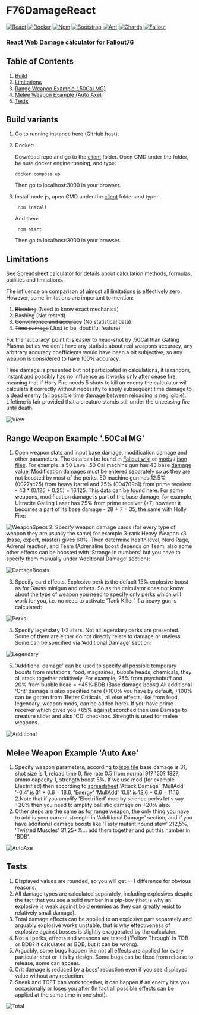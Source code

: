 # F76DamageReact
[![React](https://img.shields.io/badge/React-20232A?style=for-the-badge&logo=react&logoColor=61DAFB)](https://react.dev/)
[![Docker](https://img.shields.io/badge/Docker-2CA5E0?style=for-the-badge&logo=docker&logoColor=white)](https://www.docker.com/)
[![Npm](https://img.shields.io/badge/npm-CB3837?style=for-the-badge&logo=npm&logoColor=white)](https://docs.npmjs.com/about-npm)
[![Bootstrap](https://img.shields.io/badge/Bootstrap-563D7C?style=for-the-badge&logo=bootstrap&logoColor=white)](https://getbootstrap.com/)
[![Ant](https://img.shields.io/badge/Ant%20Design-1890FF?style=for-the-badge&logo=antdesign&logoColor=white)](https://ant.design/)
[![Chartjs](https://img.shields.io/badge/Chart%20js-FF6384?style=for-the-badge&logo=chartdotjs&logoColor=white)](https://www.chartjs.org/)
[![Fallout](https://img.shields.io/badge/Fallout76-2a475e?logo=steam&logoColor=fff&style=for-the-badge)](https://store.steampowered.com/app/1151340/Fallout_76)


### React Web Damage calculator for Fallout76 

## Table of Contents
1. [Build](#build-variants)
2. [Limitations](#limitations)
3. [Range Weapon Example (.50Cal MG)](#range-weapon-example-50Cal-MG)
4. [Melee Weapon Example (Auto Axe)](#melee-weapon-example-auto-axe)
5. [Tests](#tests)


## Build variants

1. Go to running instance here (GitHub host).

2. Docker:

    Download repo and go to the [client](client) folder. Open CMD under the folder, be sure docker engine running, and type:
    ```console
    docker compose up
    ```
   Then go to localhost:3000 in your browser.
3. Install node js, open CMD under the [client](client) folder and type:
   ```console
    npm install
    ``` 
   And then:
   ```console
    npm start
    ``` 
   Then go to localhost:3000 in your browser. 

## Limitations
See [Spreadsheet calculator](https://github.com/SergeyVorobiev/F76Damage) for details about calculation methods, formulas, abilities and limitations.

The influence on comparison of almost all limitations is effectively zero. However, some limitations are important to mention:
1. ~~Bleeding~~ (Need to know exact mechanics)
2. ~~Bashing~~ (Not tested)
3. ~~Convenience and accuracy~~ (No statistical data)
4. ~~Time damage~~ (Just to be, doubtful feature)

For the 'accuracy' point it is easier to head-shot by .50Cal than Gatling Plasma but as we don't have any statistic about real weapons
accuracy, any arbitrary accuracy coefficients would have been a bit subjective, so any weapon is considered to have 100% accuracy.

Time damage is presented but not participated in calculations, it is random, instant and
possibly has no influence as it works only after cease fire, meaning that if Holly Fire needs 5 shots to kill an enemy the
calculator will calculate it correctly without necessity to apply subsequent time damage to a dead enemy (all possible time damage between reloading is negligible).
Lifetime is fair provided that a creature stands still under the unceasing fire until death. 

![View](client/src/resources/view.png)

## Range Weapon Example '.50Cal MG'
1. Open weapon stats and input base damage, modification damage and other parameters. The data can be found in [Fallout wiki](https://fallout.fandom.com/wiki/Fallout_76) or
[mods](https://docs.google.com/spreadsheets/d/1ww8BxPfFMoS6idciAYDvekcAP9siSKzTDqFFtZ6Gs88/edit?usp=sharing) / [json files](https://github.com/SergeyVorobiev/F76Damage/tree/main/Resources/Extracted/misc/curvetables/json/weapons).
For example: a 50 Level .50 Cal machine gun has 43 base 
[damage value](https://github.com/SergeyVorobiev/F76Damage/blob/main/Resources/Extracted/misc/curvetables/json/weapons/weap_50calmachinegundmg.json). Modification damages must be entered separately so as they
are not boosted by most of the perks. 50 machine gun has 12.5% (0027ac25) from heavy barrel and 25% (004709b1) from prime receiver - 43 * (0.125 + 0.25) = 16.125.
This data can be found [here](https://docs.google.com/spreadsheets/d/1ww8BxPfFMoS6idciAYDvekcAP9siSKzTDqFFtZ6Gs88/edit?usp=sharing). For some weapons, modification damage is part of the base damage,
for example, Ultracite Gatling Laser has 25% from prime receiver (+7) however it becomes a part of its base damage - 28 + 7 = 35, the same with Holly Fire:

![WeaponSpecs](client/src/resources/weaponSpecs.png)
2. Specify weapon damage cards (for every type of weapon they are usually the same) for example 3-rank Heavy Weapon x3 (base, expert, master)
gives 60%. Then determine health level, Nerd Rage, Adrenal reaction, and Team (Adrenaline boost depends on Team, also some 
other effects can be boosted with ‘Strange in numbers’ but you have to specify them manually under ‘Additional Damage’ section):

![DamageBoosts](client/src/resources/damageBoosts.png)

3. Specify card effects. Explosive perk is the default 15% explosive boost as for Gauss minigun and others. So as the calculator does not know
about the type of weapon you need to specify only perks which will work for you, i.e. no need to activate 'Tank Killer' if a heavy gun is calculated:

![Perks](client/src/resources/perks.png)

4. Specify legendary 1-2 stars. Not all legendary perks are presented. Some of them are either do not directly relate to damage or useless.
Some can be specified via 'Additional Damage' section:

![Legendary](client/src/resources/legendary.png)

5. 'Additional damage' can be used to specify all possible temporary boosts from mutations, food, magazines, bubble heads,
chemicals, they all stack together additively. For example, 25% from psychobuff and 20% from bubble head = +45% BDB (Base damage boost)
All additional 'Crit' damage is also specified here (+100% you have by default, +100% can be gotten from 'Better Criticals', all else effects,
like from food, legendary, weapon mods, can be added here). If you have prime receiver which gives you +65% against scorched
then use Damage to creature slider and also 'CD' checkbox. Strength is used for melee weapons.

![Additional](client/src/resources/additional.png)

## Melee Weapon Example 'Auto Axe'

1. Specify weapon parameters, according to [json file](https://github.com/SergeyVorobiev/F76Damage/blob/main/Resources/Extracted/misc/curvetables/json/weapons/melee/weap_autoaxedmg.json) base damage is 31, shot size is 1, reload time 0, fire rate 0.5 from normal 91? 150? 182?,
ammo capacity 1, strength boost 5%.
If we use mod (for example Electrified) then according to [spreadsheet](https://docs.google.com/spreadsheets/d/1ww8BxPfFMoS6idciAYDvekcAP9siSKzTDqFFtZ6Gs88/edit?gid=152971620#gid=152971620) 'Attack Damage' 'MullAdd' '-0.4' is 31 * 0.6 = 18.6, 'Energy' 'MullAdd' '0.6' is 18.6 * 0.6 = 11.16
2.Note that if you amplify 'Electrified' mod by science perks let's say +20% then you need to amplify 
ballistic damage on +20% also.
3. Other steps are the same as for range weapon, the only thing you have to add is your current strength in 'Additional Damage' section, and if you have
additional damage boosts like 'Tasty mutant hound stew' 212,5%, 'Twisted Muscles' 31,25+%...
add them together and put this number in 'BDB'.

![AutoAxe](client/src/resources/autoAxe.png)

## Tests

1. Displayed values are rounded, so you will get +-1 difference for obvious reasons. 
2. All damage types are calculated separately, including explosives despite the fact that you see a solid number in a pip-boy 
(that is why an explosive is weak against bold enemies as they can greatly resist to relatively small damage).
3. Total damage effects can be applied to an explosive part separately and arguably explosive works unstable, that is why
effectiveness of explosive against bosses is slightly exaggerated by the calculator.
4. Not all perks, effects and weapons are tested ('Follow Through' is TDB or BDB? it calculates as BDB, but it can be wrong).
5. Arguably, some bugs happen like not all effects are applied for every particular shot or it is by design.
Some bugs can be fixed from release to release, some can appear.
6. Crit damage is reduced by a boss' reduction even if you see displayed value without any reduction.
7. Sneak and TOFT can work together, it can happen if an enemy hits you occasionally or loses you after (In fact all possible effects can be applied at the same time in one shot).

![Total](client/src/resources/total.png)






